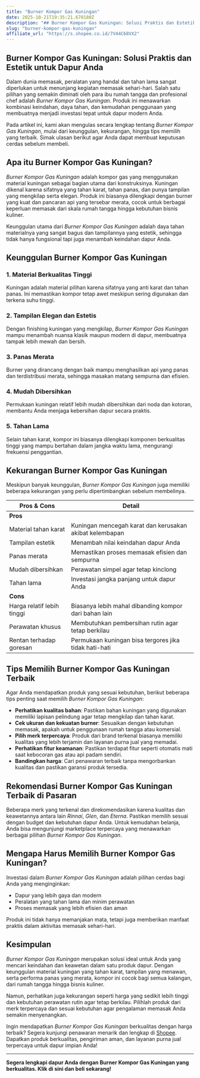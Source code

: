 ```yaml
---
title: "Burner Kompor Gas Kuningan"
date: 2025-10-21T19:35:21.670180Z
description: "## Burner Kompor Gas Kuningan: Solusi Praktis dan Estetik untuk Dapur Anda..."
slug: "burner-kompor-gas-kuningan"
affiliate_url: "https://s.shopee.co.id/7V44C68VX2"
---
```

## Burner Kompor Gas Kuningan: Solusi Praktis dan Estetik untuk Dapur Anda

Dalam dunia memasak, peralatan yang handal dan tahan lama sangat diperlukan untuk menunjang kegiatan memasak sehari-hari. Salah satu pilihan yang semakin diminati oleh para ibu rumah tangga dan profesional chef adalah *Burner Kompor Gas Kuningan*. Produk ini menawarkan kombinasi keindahan, daya tahan, dan kemudahan penggunaan yang membuatnya menjadi investasi tepat untuk dapur modern Anda.

Pada artikel ini, kami akan mengulas secara lengkap tentang *Burner Kompor Gas Kuningan*, mulai dari keunggulan, kekurangan, hingga tips memilih yang terbaik. Simak ulasan berikut agar Anda dapat membuat keputusan cerdas sebelum membeli.

## Apa itu Burner Kompor Gas Kuningan?

*Burner Kompor Gas Kuningan* adalah kompor gas yang menggunakan material kuningan sebagai bagian utama dari konstruksinya. Kuningan dikenal karena sifatnya yang tahan karat, tahan panas, dan punya tampilan yang mengkilap serta elegan. Produk ini biasanya dilengkapi dengan burner yang kuat dan pancaran api yang tersebar merata, cocok untuk berbagai keperluan memasak dari skala rumah tangga hingga kebutuhan bisnis kuliner.

Keunggulan utama dari *Burner Kompor Gas Kuningan* adalah daya tahan materialnya yang sangat bagus dan tampilannya yang estetik, sehingga tidak hanya fungsional tapi juga menambah keindahan dapur Anda.

## Keunggulan Burner Kompor Gas Kuningan

### 1. Material Berkualitas Tinggi
Kuningan adalah material pilihan karena sifatnya yang anti karat dan tahan panas. Ini memastikan kompor tetap awet meskipun sering digunakan dan terkena suhu tinggi.

### 2. Tampilan Elegan dan Estetis
Dengan finishing kuningan yang mengkilap, *Burner Kompor Gas Kuningan* mampu menambah nuansa klasik maupun modern di dapur, membuatnya tampak lebih mewah dan bersih.

### 3. Panas Merata
Burner yang dirancang dengan baik mampu menghasilkan api yang panas dan terdistribusi merata, sehingga masakan matang sempurna dan efisien.

### 4. Mudah Dibersihkan
Permukaan kuningan relatif lebih mudah dibersihkan dari noda dan kotoran, membantu Anda menjaga kebersihan dapur secara praktis.

### 5. Tahan Lama
Selain tahan karat, kompor ini biasanya dilengkapi komponen berkualitas tinggi yang mampu bertahan dalam jangka waktu lama, mengurangi frekuensi penggantian.

## Kekurangan Burner Kompor Gas Kuningan

Meskipun banyak keunggulan, *Burner Kompor Gas Kuningan* juga memiliki beberapa kekurangan yang perlu dipertimbangkan sebelum membelinya.

| **Pros & Cons** | **Detail** |
|------------------|------------|
| **Pros** |  |
| Material tahan karat | Kuningan mencegah karat dan kerusakan akibat kelembapan |
| Tampilan estetik | Menambah nilai keindahan dapur Anda |
| Panas merata | Memastikan proses memasak efisien dan sempurna |
| Mudah dibersihkan | Perawatan simpel agar tetap kinclong |
| Tahan lama | Investasi jangka panjang untuk dapur Anda |
| **Cons** |  |
| Harga relatif lebih tinggi | Biasanya lebih mahal dibanding kompor dari bahan lain |
| Perawatan khusus | Membutuhkan pembersihan rutin agar tetap berkilau |
| Rentan terhadap goresan | Permukaan kuningan bisa tergores jika tidak hati-hati |

## Tips Memilih Burner Kompor Gas Kuningan Terbaik

Agar Anda mendapatkan produk yang sesuai kebutuhan, berikut beberapa tips penting saat memilih *Burner Kompor Gas Kuningan*:

- **Perhatikan kualitas bahan**: Pastikan bahan kuningan yang digunakan memiliki lapisan pelindung agar tetap mengkilap dan tahan karat.
- **Cek ukuran dan kekuatan burner**: Sesuaikan dengan kebutuhan memasak, apakah untuk penggunaan rumah tangga atau komersial.
- **Pilih merk terpercaya**: Produk dari brand terkenal biasanya memiliki kualitas yang lebih terjamin dan layanan purna jual yang memadai.
- **Perhatikan fitur keamanan**: Pastikan terdapat fitur seperti otomatis mati saat kebocoran gas atau api padam sendiri.
- **Bandingkan harga**: Cari penawaran terbaik tanpa mengorbankan kualitas dan pastikan garansi produk tersedia.

## Rekomendasi Burner Kompor Gas Kuningan Terbaik di Pasaran

Beberapa merk yang terkenal dan direkomendasikan karena kualitas dan keawetannya antara lain *Rinnai*, *Glen*, dan *Eterna*. Pastikan memilih sesuai dengan budget dan kebutuhan dapur Anda. Untuk kemudahan belanja, Anda bisa mengunjungi marketplace terpercaya yang menawarkan berbagai pilihan *Burner Kompor Gas Kuningan*.

## Mengapa Harus Memilih Burner Kompor Gas Kuningan?

Investasi dalam *Burner Kompor Gas Kuningan* adalah pilihan cerdas bagi Anda yang menginginkan:

- Dapur yang lebih gaya dan modern
- Peralatan yang tahan lama dan minim perawatan
- Proses memasak yang lebih efisien dan aman

Produk ini tidak hanya memanjakan mata, tetapi juga memberikan manfaat praktis dalam aktivitas memasak sehari-hari.

## Kesimpulan

*Burner Kompor Gas Kuningan* merupakan solusi ideal untuk Anda yang mencari keindahan dan keawetan dalam satu produk dapur. Dengan keunggulan material kuningan yang tahan karat, tampilan yang menawan, serta performa panas yang merata, kompor ini cocok bagi semua kalangan, dari rumah tangga hingga bisnis kuliner.

Namun, perhatikan juga kekurangan seperti harga yang sedikit lebih tinggi dan kebutuhan perawatan rutin agar tetap berkilau. Pilihlah produk dari merk terpercaya dan sesuai kebutuhan agar pengalaman memasak Anda semakin menyenangkan.

Ingin mendapatkan *Burner Kompor Gas Kuningan* berkualitas dengan harga terbaik? Segera kunjungi penawaran menarik dan lengkap di [Shopee](https://s.shopee.co.id/7V44C68VX2). Dapatkan produk berkualitas, pengiriman aman, dan layanan purna jual terpercaya untuk dapur impian Anda!

---

**Segera lengkapi dapur Anda dengan Burner Kompor Gas Kuningan yang berkualitas. Klik di sini dan beli sekarang!**